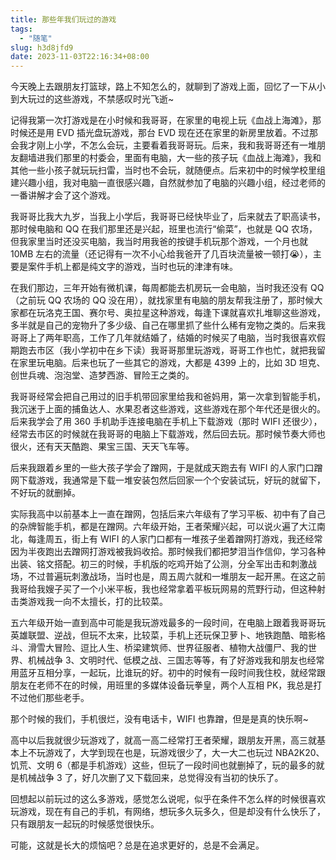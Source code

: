 ```yaml
---
title: 那些年我们玩过的游戏
tags:
  - "随笔"
slug: h3d8jfd9
date: 2023-11-03T22:16:34+08:00
---
```


今天晚上去跟朋友打篮球，路上不知怎么的，就聊到了游戏上面，回忆了一下从小到大玩过的这些游戏，不禁感叹时光飞逝~

<!--more-->

记得我第一次打游戏是在小时候和我哥哥，在家里的电视上玩《血战上海滩》，那时候还是用 EVD 插光盘玩游戏，那台 EVD 现在还在家里的新房里放着。不过那会我才刚上小学，不怎么会玩，主要看着我哥哥玩。后来，我和我哥哥还有一堆朋友翻墙进我们那里的村委会，里面有电脑，大一些的孩子玩《血战上海滩》，我和其他一些小孩子就玩玩扫雷，当时也不会玩，就随便点。后来初中的时候学校里组建兴趣小组，我对电脑一直很感兴趣，自然就参加了电脑的兴趣小组，经过老师的一番讲解才会了这个游戏。

我哥哥比我大九岁，当我上小学后，我哥哥已经快毕业了，后来就去了职高读书，那时候电脑和 QQ 在我们那里还是兴起，班里也流行“偷菜”，也就是 QQ 农场，但我家里当时还没买电脑，我当时用我爸的按键手机玩那个游戏，一个月也就 10MB 左右的流量（还记得有一次不小心给我爸开了几百块流量被一顿打😭），主要是案件手机上都是纯文字的游戏，当时也玩的津津有味。

在我们那边，三年开始有微机课，每周都能去机房玩一会电脑，当时我还没有 QQ（之前玩 QQ 农场的 QQ 没在用），就找家里有电脑的朋友帮我注册了，那时候大家都在玩洛克王国、赛尔号、奥拉星这种游戏，每逢下课就喜欢扎堆聊这些游戏，多半就是自己的宠物升了多少级、自己在哪里抓了些什么稀有宠物之类的。后来我哥哥上了两年职高，工作了几年就结婚了，结婚的时候买了电脑，当时我很喜欢假期跑去市区（我小学初中在乡下读）我哥哥那里玩游戏，哥哥工作也忙，就把我留在家里玩电脑。后来也玩了一些其它的游戏，大都是 4399 上的，比如 3D 坦克、创世兵魂、泡泡堂、造梦西游、冒险王之类的。

我哥哥经常会把自己用过的旧手机带回家里给我和爸妈用，第一次拿到智能手机，我沉迷于上面的捕鱼达人、水果忍者这些游戏，这些游戏在那个年代还是很火的。后来我学会了用 360 手机助手连接电脑在手机上下载游戏（那时 WIFI 还很少），经常去市区的时候就在我哥哥的电脑上下载游戏，然后回去玩。那时候节奏大师也很火，还有天天酷跑、果宝三国、天天飞车等。

后来我跟着乡里的一些大孩子学会了蹭网，于是就成天跑去有 WIFI 的人家门口蹭网下载游戏，我通常是下载一堆安装包然后回家一个个安装试玩，好玩的就留下，不好玩的就删掉。

实际我高中以前基本上一直在蹭网，包括后来六年级有了学习平板、初中有了自己的杂牌智能手机，都是在蹭网。六年级开始，王者荣耀兴起，可以说火遍了大江南北，每逢周五，街上有 WIFI 的人家门口都有一堆孩子坐着蹭网打游戏，我还经常因为半夜跑出去蹭网打游戏被我妈收拾。那时候我们都把梦泪当作信仰，学习各种出装、铭文搭配。初三的时候，手机版的吃鸡开始了公测，分全军出击和刺激战场，不过普遍玩刺激战场，当时也是，周五周六就和一堆朋友一起开黑。在这之前我哥给我嫂子买了一个小米平板，我也经常拿着平板玩网易的荒野行动，但这种射击类游戏我一向不太擅长，打的比较菜。

五六年级开始一直到高中可能是我玩游戏最多的一段时间，在电脑上跟着我哥哥玩英雄联盟、逆战，但玩不太来，比较菜，手机上还玩保卫萝卜、地铁跑酷、暗影格斗、滑雪大冒险、逗比人生、桥梁建筑师、世界征服者、植物大战僵尸、我的世界、机械战争 3、文明时代、低模之战、三国志等等，有了好游戏我和朋友也经常用蓝牙互相分享，一起玩，比谁玩的好。初中的时候有一段时间我住校，就经常跟朋友在老师不在的时候，用班里的多媒体设备玩拳皇，两个人互相 PK，我总是打不过他们那些老手。

那个时候的我们，手机很烂，没有电话卡，WIFI 也靠蹭，但是是真的快乐啊~

高中以后我就很少玩游戏了，就高一高二经常打王者荣耀，跟朋友开黑，高三就基本上不玩游戏了，大学到现在也是，玩游戏很少了，大一大二也玩过 NBA2K20、饥荒、文明 6（都是手机游戏）这些，但玩了一段时间也就删掉了，玩的最多的就是机械战争 3 了，好几次删了又下载回来，总觉得没有当初的快乐了。

回想起以前玩过的这么多游戏，感觉怎么说呢，似乎在条件不怎么样的时候很喜欢玩游戏，现在有自己的手机，有网络，想玩多久玩多久，但是却没有什么快乐了，只有跟朋友一起玩的时候感觉很快乐。

可能，这就是长大的烦恼吧？总是在追求更好的，总是不会满足。